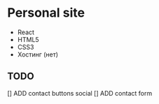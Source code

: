 # Personal site

* React
* HTML5
* CSS3
* Хостинг (нет)

## TODO

[] ADD contact buttons social
[] ADD contact form